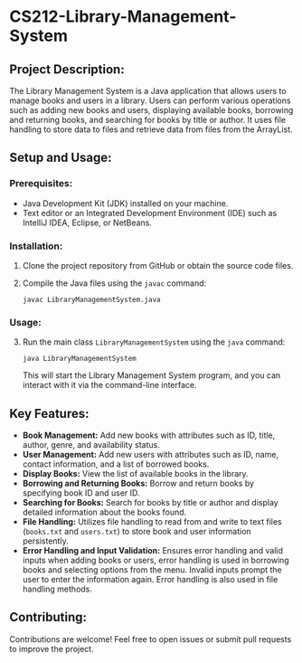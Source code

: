 # CS212-Library-Management-System

## Project Description:
The Library Management System is a Java application that allows users to manage books and users in a library. Users can perform various operations such as adding new books and users, displaying available books, borrowing and returning books, and searching for books by title or author. It uses file handling to store data to files and retrieve data from files from the ArrayList.

## Setup and Usage:

### Prerequisites:
- Java Development Kit (JDK) installed on your machine.
- Text editor or an Integrated Development Environment (IDE) such as IntelliJ IDEA, Eclipse, or NetBeans.

### Installation:
1. Clone the project repository from GitHub or obtain the source code files.

2. Compile the Java files using the `javac` command:
   ```
   javac LibraryManagementSystem.java
   ```

### Usage:
3. Run the main class `LibraryManagementSystem` using the `java` command:
   ```
   java LibraryManagementSystem
   ```
   This will start the Library Management System program, and you can interact with it via the command-line interface.

## Key Features:
- **Book Management:** Add new books with attributes such as ID, title, author, genre, and availability status.
- **User Management:** Add new users with attributes such as ID, name, contact information, and a list of borrowed books.
- **Display Books:** View the list of available books in the library.
- **Borrowing and Returning Books:** Borrow and return books by specifying book ID and user ID.
- **Searching for Books:** Search for books by title or author and display detailed information about the books found.
- **File Handling:** Utilizes file handling to read from and write to text files (`books.txt` and `users.txt`) to store book and user information persistently.
- **Error Handling and Input Validation:** Ensures error handling and valid inputs when adding books or users, error handling is used in borrowing books and selecting options from the menu. Invalid inputs prompt the user to enter the information again. Error handling is also used in file handling methods.

## Contributing:
Contributions are welcome! Feel free to open issues or submit pull requests to improve the project.

